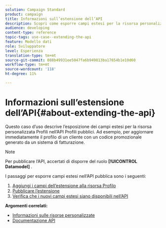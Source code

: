 ```yaml
---
solution: Campaign Standard
product: campaign
title: Informazioni sull’estensione dell’API
description: Scopri come esporre campi estesi per la risorsa personalizzata Profili nell’API Profili pubblici.
audience: developing
content-type: reference
topic-tags: use-case--extending-the-api
feature: Modello dati
role: Sviluppatore
level: Esperienza
translation-type: tm+mt
source-git-commit: 088b49931ee5047fa6b949813ba17654b1e10d60
workflow-type: tm+mt
source-wordcount: '118'
ht-degree: 11%

---
```



# Informazioni sull’estensione dell’API{#about-extending-the-api}

Questo caso d’uso descrive l’esposizione dei campi estesi per la risorsa personalizzata Profili nell’API Profili pubblici. Ad esempio, per aggiornare immediatamente il profilo di un cliente con un codice promozionale generato da un sistema di fatturazione.

>[!NOTE]
>
>Per pubblicare l’API, accertati di disporre del ruolo **[!UICONTROL Datamodel]** .

I passaggi per esporre campi estesi nell’API pubblica sono i seguenti:

1. [Aggiungi i campi dell’estensione alla risorsa Profilo](../../developing/using/step-1--add-extension-fields-to-the-profile-resource.md)
1. [Pubblicare l’estensione](../../developing/using/step-2--publish-the-extension.md)
1. [Verifica che i nuovi campi estesi siano disponibili nell’API](../../developing/using/step-3--verify-the-extension.md)

**Argomenti correlati:**

* [Informazioni sulle risorse personalizzate](../../developing/using/data-model-concepts.md)
* [Documentazione API](../../api/using/get-started-apis.md)
